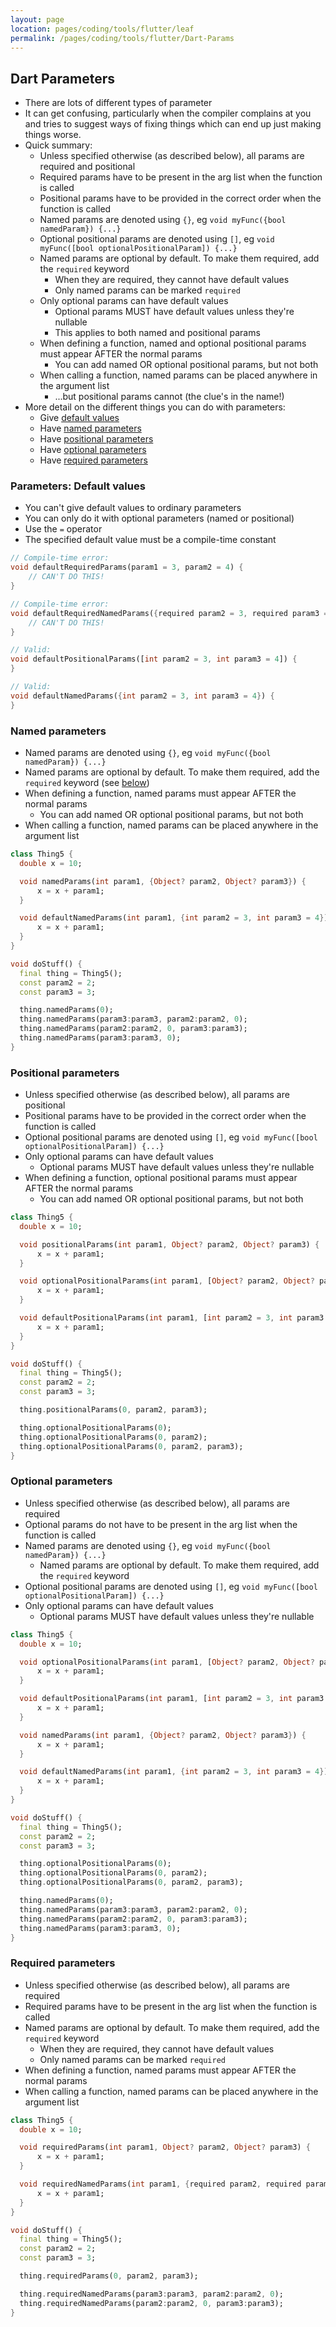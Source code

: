 ```yaml
---
layout: page
location: pages/coding/tools/flutter/leaf
permalink: /pages/coding/tools/flutter/Dart-Params
---
```


## Dart Parameters

- There are lots of different types of parameter
- It can get confusing, particularly when the compiler complains at you and tries to suggest ways of fixing things which can end up just making things worse.
- Quick summary:
  - Unless specified otherwise (as described below), all params are required and positional
  - Required params have to be present in the arg list when the function is called
  - Positional params have to be provided in the correct order when the function is called
  - Named params are denoted using `{}`, eg `void myFunc({bool namedParam}) {...}`
  - Optional positional params are denoted using `[]`, eg `void myFunc([bool optionalPositionalParam]) {...}`
  - Named params are optional by default. To make them required, add the `required` keyword
    - When they are required, they cannot have default values
    - Only named params can be marked `required`
  - Only optional params can have default values
    - Optional params MUST have default values unless they're nullable
    - This applies to both named and positional params
  - When defining a function, named and optional positional params must appear AFTER the normal params
    - You can add named OR optional positional params, but not both
  - When calling a function, named params can be placed anywhere in the argument list
    - ...but positional params cannot (the clue's in the name!)
- More detail on the different things you can do with parameters:
  - Give [default values](#parameters-default-values)
  - Have [named parameters](#named-parameters)
  - Have [positional parameters](#positional-parameters)
  - Have [optional parameters](#optional-parameters)
  - Have [required parameters](#required-parameters)

### Parameters: Default values

- You can't give default values to ordinary parameters 
- You can only do it with optional parameters (named or positional)
- Use the `=` operator
- The specified default value must be a compile-time constant

```dart
// Compile-time error:
void defaultRequiredParams(param1 = 3, param2 = 4) {  
    // CAN'T DO THIS!
}

// Compile-time error:
void defaultRequiredNamedParams({required param2 = 3, required param3 = 4}) {
    // CAN'T DO THIS!
}

// Valid: 
void defaultPositionalParams([int param2 = 3, int param3 = 4]) {
}

// Valid:
void defaultNamedParams({int param2 = 3, int param3 = 4}) {
}
```

### Named parameters

- Named params are denoted using `{}`, eg `void myFunc({bool namedParam}) {...}`
- Named params are optional by default. To make them required, add the `required` keyword (see [below](#named-parameters))
- When defining a function, named params must appear AFTER the normal params
  - You can add named OR optional positional params, but not both
- When calling a function, named params can be placed anywhere in the argument list

```dart
class Thing5 {
  double x = 10;

  void namedParams(int param1, {Object? param2, Object? param3}) {
      x = x + param1;
  }

  void defaultNamedParams(int param1, {int param2 = 3, int param3 = 4}) {
      x = x + param1;
  }
}

void doStuff() {
  final thing = Thing5();
  const param2 = 2;
  const param3 = 3;

  thing.namedParams(0);
  thing.namedParams(param3:param3, param2:param2, 0);
  thing.namedParams(param2:param2, 0, param3:param3);
  thing.namedParams(param3:param3, 0);
}
```

### Positional parameters

- Unless specified otherwise (as described below), all params are positional
- Positional params have to be provided in the correct order when the function is called
- Optional positional params are denoted using `[]`, eg `void myFunc([bool optionalPositionalParam]) {...}`
- Only optional params can have default values
  - Optional params MUST have default values unless they're nullable
- When defining a function, optional positional params must appear AFTER the normal params
  - You can add named OR optional positional params, but not both

```dart
class Thing5 {
  double x = 10;

  void positionalParams(int param1, Object? param2, Object? param3) {
      x = x + param1;
  }

  void optionalPositionalParams(int param1, [Object? param2, Object? param3]) {
      x = x + param1;
  }

  void defaultPositionalParams(int param1, [int param2 = 3, int param3 = 4]) {
      x = x + param1;
  }
}

void doStuff() {
  final thing = Thing5();
  const param2 = 2;
  const param3 = 3;

  thing.positionalParams(0, param2, param3);

  thing.optionalPositionalParams(0);
  thing.optionalPositionalParams(0, param2);
  thing.optionalPositionalParams(0, param2, param3);
}
```

### Optional parameters

- Unless specified otherwise (as described below), all params are required
- Optional params do not have to be present in the arg list when the function is called
- Named params are denoted using `{}`, eg `void myFunc({bool namedParam}) {...}`
  - Named params are optional by default. To make them required, add the `required` keyword
- Optional positional params are denoted using `[]`, eg `void myFunc([bool optionalPositionalParam]) {...}`
- Only optional params can have default values
  - Optional params MUST have default values unless they're nullable

```dart
class Thing5 {
  double x = 10;

  void optionalPositionalParams(int param1, [Object? param2, Object? param3]) {
      x = x + param1;
  }

  void defaultPositionalParams(int param1, [int param2 = 3, int param3 = 4]) {
      x = x + param1;
  }

  void namedParams(int param1, {Object? param2, Object? param3}) {
      x = x + param1;
  }

  void defaultNamedParams(int param1, {int param2 = 3, int param3 = 4}) {
      x = x + param1;
  }
}

void doStuff() {
  final thing = Thing5();
  const param2 = 2;
  const param3 = 3;

  thing.optionalPositionalParams(0);
  thing.optionalPositionalParams(0, param2);
  thing.optionalPositionalParams(0, param2, param3);

  thing.namedParams(0);
  thing.namedParams(param3:param3, param2:param2, 0);
  thing.namedParams(param2:param2, 0, param3:param3);
  thing.namedParams(param3:param3, 0);
}
```

### Required parameters

- Unless specified otherwise (as described below), all params are required
- Required params have to be present in the arg list when the function is called
- Named params are optional by default. To make them required, add the `required` keyword
  - When they are required, they cannot have default values
  - Only named params can be marked `required`
- When defining a function, named params must appear AFTER the normal params
- When calling a function, named params can be placed anywhere in the argument list

```dart
class Thing5 {
  double x = 10;

  void requiredParams(int param1, Object? param2, Object? param3) {
      x = x + param1;
  }

  void requiredNamedParams(int param1, {required param2, required param3}) {
      x = x + param1;
  }
}

void doStuff() {
  final thing = Thing5();
  const param2 = 2;
  const param3 = 3;

  thing.requiredParams(0, param2, param3);

  thing.requiredNamedParams(param3:param3, param2:param2, 0);
  thing.requiredNamedParams(param2:param2, 0, param3:param3);
}
```